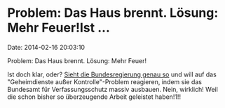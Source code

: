 Problem: Das Haus brennt. Lösung: Mehr Feuer!Ist \...
=====================================================

Date: 2014-02-16 20:03:10

Problem: Das Haus brennt. Lösung: Mehr Feuer!

Ist doch klar, oder? [Sieht die Bundesregierung genau
so](http://spiegel.de/article.do?id=953734) und will auf das
\"Geheimdienste außer Kontrolle\"-Problem reagieren, indem sie das
Bundesamt für Verfassungsschutz massiv ausbauen. Nein, wirklich! Weil
die schon bisher so überzeugende Arbeit geleistet haben!1!!
